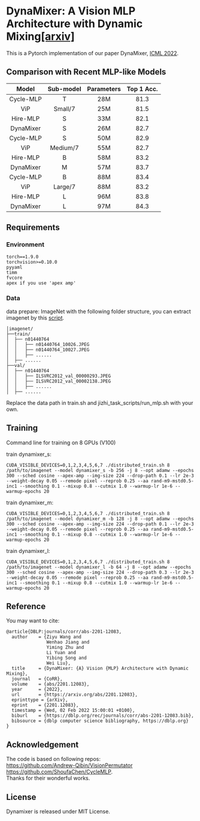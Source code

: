 # DynaMixer: A Vision MLP Architecture with Dynamic Mixing[[arxiv]](https://arxiv.org/pdf/2201.12083.pdf)
This is a Pytorch implementation of our paper DynaMixer, [ICML 2022](https://icml.cc/).

## Comparison with Recent MLP-like Models
|     Model     | Sub-model | Parameters | Top 1 Acc. |
|:-------------:|:---------:|:----------:|:----------:|
|   Cycle-MLP	|     T	    |     28M	 |    81.3    |
|      ViP	    |  Small/7	|     25M	 |    81.5    |
|   Hire-MLP    |     S     |     33M    |    82.1    |
|   DynaMixer   |     S     |     26M    |    82.7    |
|   Cycle-MLP	|     S	    |     50M	 |    82.9    |
|      ViP	    |  Medium/7	|     55M	 |    82.7    |
|   Hire-MLP    |     B     |     58M    |    83.2    |
|   DynaMixer   |     M     |     57M    |    83.7    |
|   Cycle-MLP	|     B	    |     88M	 |    83.4    |
|      ViP	    |  Large/7	|     88M	 |    83.2    |
|   Hire-MLP    |     L     |     96M    |    83.8    |
|   DynaMixer   |     L     |     97M    |    84.3    |

## Requirements
### Environment
```
torch==1.9.0
torchvision>=0.10.0
pyyaml
timm
fvcore
apex if you use 'apex amp'
```
### Data
data prepare: ImageNet with the following folder structure, you can extract imagenet by this [script](https://gist.github.com/BIGBALLON/8a71d225eff18d88e469e6ea9b39cef4).

```
│imagenet/
├──train/
│  ├── n01440764
│  │   ├── n01440764_10026.JPEG
│  │   ├── n01440764_10027.JPEG
│  │   ├── ......
│  ├── ......
├──val/
│  ├── n01440764
│  │   ├── ILSVRC2012_val_00000293.JPEG
│  │   ├── ILSVRC2012_val_00002138.JPEG
│  │   ├── ......
│  ├── ......
```
Replace the data path in train.sh and jizhi_task_scripts/run_mlp.sh with your own.
## Training
Command line for training on 8 GPUs (V100)

train dynamixer_s:
```
CUDA_VISIBLE_DEVICES=0,1,2,3,4,5,6,7 ./distributed_train.sh 8 /path/to/imagenet --model dynamixer_s -b 256 -j 8 --opt adamw --epochs 300 --sched cosine --apex-amp --img-size 224 --drop-path 0.1 --lr 2e-3 --weight-decay 0.05 --remode pixel --reprob 0.25 --aa rand-m9-mstd0.5-inc1 --smoothing 0.1 --mixup 0.8 --cutmix 1.0 --warmup-lr 1e-6 --warmup-epochs 20
```
train dynamixer_m:
```
CUDA_VISIBLE_DEVICES=0,1,2,3,4,5,6,7 ./distributed_train.sh 8 /path/to/imagenet --model dynamixer_m -b 128 -j 8 --opt adamw --epochs 300 --sched cosine --apex-amp --img-size 224 --drop-path 0.1 --lr 2e-3 --weight-decay 0.05 --remode pixel --reprob 0.25 --aa rand-m9-mstd0.5-inc1 --smoothing 0.1 --mixup 0.8 --cutmix 1.0 --warmup-lr 1e-6 --warmup-epochs 20
```
train dynamixer_l:
```
CUDA_VISIBLE_DEVICES=0,1,2,3,4,5,6,7 ./distributed_train.sh 8 /path/to/imagenet --model dynamixer_l -b 64 -j 8 --opt adamw --epochs 300 --sched cosine --apex-amp --img-size 224 --drop-path 0.3 --lr 2e-3 --weight-decay 0.05 --remode pixel --reprob 0.25 --aa rand-m9-mstd0.5-inc1 --smoothing 0.1 --mixup 0.8 --cutmix 1.0 --warmup-lr 1e-6 --warmup-epochs 20
```
## Reference
You may want to cite:
```
@article{DBLP:journals/corr/abs-2201-12083,
  author    = {Ziyu Wang and
               Wenhao Jiang and
               Yiming Zhu and
               Li Yuan and
               Yibing Song and
               Wei Liu},
  title     = {DynaMixer: {A} Vision {MLP} Architecture with Dynamic Mixing},
  journal   = {CoRR},
  volume    = {abs/2201.12083},
  year      = {2022},
  url       = {https://arxiv.org/abs/2201.12083},
  eprinttype = {arXiv},
  eprint    = {2201.12083},
  timestamp = {Wed, 02 Feb 2022 15:00:01 +0100},
  biburl    = {https://dblp.org/rec/journals/corr/abs-2201-12083.bib},
  bibsource = {dblp computer science bibliography, https://dblp.org}
}
```
## Acknowledgement
The code is based on following repos:  
https://github.com/Andrew-Qibin/VisionPermutator  
https://github.com/ShoufaChen/CycleMLP.  
Thanks for their wonderful works.

## License
Dynamixer is released under MIT License.